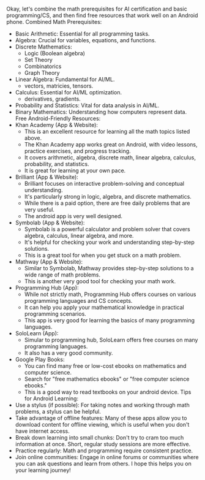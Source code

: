 

Okay, let's combine the math prerequisites for AI certification and basic programming/CS, and then find free resources that work well on an Android phone.
Combined Math Prerequisites:
 * Basic Arithmetic: Essential for all programming tasks.
 * Algebra: Crucial for variables, equations, and functions.
 * Discrete Mathematics:
   * Logic (Boolean algebra)
   * Set Theory
   * Combinatorics
   * Graph Theory
 * Linear Algebra: Fundamental for AI/ML.
   * vectors, matricies, tensors.
 * Calculus: Essential for AI/ML optimization.
   * derivatives, gradients.
 * Probability and Statistics: Vital for data analysis in AI/ML.
 * Binary Mathematics: Understanding how computers represent data.
Free Android-Friendly Resources:
 * Khan Academy (App & Website):
   * This is an excellent resource for learning all the math topics listed above.
   * The Khan Academy app works great on Android, with video lessons, practice exercises, and progress tracking.
   * It covers arithmetic, algebra, discrete math, linear algebra, calculus, probability, and statistics.
   * It is great for learning at your own pace.
 * Brilliant (App & Website):
   * Brilliant focuses on interactive problem-solving and conceptual understanding.
   * It's particularly strong in logic, algebra, and discrete mathematics.
   * While there is a paid option, there are free daily problems that are very useful.
   * The android app is very well designed.
 * Symbolab (App & Website):
   * Symbolab is a powerful calculator and problem solver that covers algebra, calculus, linear algebra, and more.
   * It's helpful for checking your work and understanding step-by-step solutions.
   * This is a great tool for when you get stuck on a math problem.
 * Mathway (App & Website):
   * Similar to Symbolab, Mathway provides step-by-step solutions to a wide range of math problems.
   * This is another very good tool for checking your math work.
 * Programming Hub (App):
   * While not strictly math, Programming Hub offers courses on various programming languages and CS concepts.
   * It can help you apply your mathematical knowledge in practical programming scenarios.
   * This app is very good for learning the basics of many programming languages.
 * SoloLearn (App):
   * Simular to programming hub, SoloLearn offers free courses on many programming languages.
   * It also has a very good community.
 * Google Play Books:
   * You can find many free or low-cost ebooks on mathematics and computer science.
   * Search for "free mathematics ebooks" or "free computer science ebooks."
   * This is a good way to read textbooks on your android device.
Tips for Android Learning:
 * Use a stylus (if possible): For taking notes and working through math problems, a stylus can be helpful.
 * Take advantage of offline features: Many of these apps allow you to download content for offline viewing, which is useful when you don't have internet access.
 * Break down learning into small chunks: Don't try to cram too much information at once. Short, regular study sessions are more effective.
 * Practice regularly: Math and programming require consistent practice.
 * Join online communities: Engage in online forums or communities where you can ask questions and learn from others.
I hope this helps you on your learning journey!
